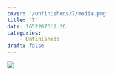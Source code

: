 ```yaml
---
cover: '/unfinisheds/7/media.png'
title: '7'
date: 1652207312.26
categories:
    - Unfinisheds
draft: false
---
```


![](media.png)

                